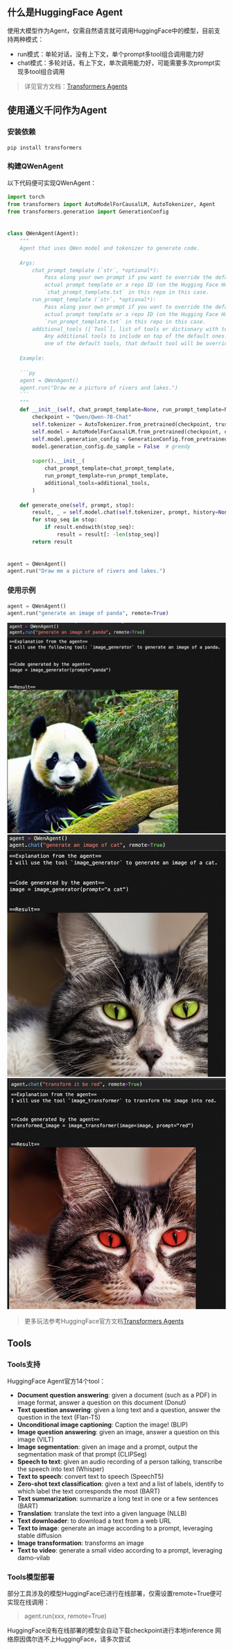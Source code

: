 ## 什么是HuggingFace Agent
使用大模型作为Agent，仅需自然语言就可调用HuggingFace中的模型，目前支持两种模式：

- run模式：单轮对话，没有上下文，单个prompt多tool组合调用能力好
- chat模式：多轮对话，有上下文，单次调用能力好，可能需要多次prompt实现多tool组合调用
> 详见官方文档：[Transformers Agents](https://huggingface.co/docs/transformers/transformers_agents)

## 使用通义千问作为Agent
### 安装依赖
```
pip install transformers
```
### 构建QWenAgent
以下代码便可实现QWenAgent：
```python
import torch
from transformers import AutoModelForCausalLM, AutoTokenizer, Agent
from transformers.generation import GenerationConfig


class QWenAgent(Agent):
    """
    Agent that uses QWen model and tokenizer to generate code.

    Args:
        chat_prompt_template (`str`, *optional*):
            Pass along your own prompt if you want to override the default template for the `chat` method. Can be the
            actual prompt template or a repo ID (on the Hugging Face Hub). The prompt should be in a file named
            `chat_prompt_template.txt` in this repo in this case.
        run_prompt_template (`str`, *optional*):
            Pass along your own prompt if you want to override the default template for the `run` method. Can be the
            actual prompt template or a repo ID (on the Hugging Face Hub). The prompt should be in a file named
            `run_prompt_template.txt` in this repo in this case.
        additional_tools ([`Tool`], list of tools or dictionary with tool values, *optional*):
            Any additional tools to include on top of the default ones. If you pass along a tool with the same name as
            one of the default tools, that default tool will be overridden.

    Example:

    ```py
    agent = QWenAgent()
    agent.run("Draw me a picture of rivers and lakes.")
    ```
    """
    def __init__(self, chat_prompt_template=None, run_prompt_template=None, additional_tools=None):
        checkpoint = "Qwen/Qwen-7B-Chat"
        self.tokenizer = AutoTokenizer.from_pretrained(checkpoint, trust_remote_code=True)
        self.model = AutoModelForCausalLM.from_pretrained(checkpoint, device_map="auto", trust_remote_code=True).cuda().eval()
        self.model.generation_config = GenerationConfig.from_pretrained(checkpoint, trust_remote_code=True) # 可指定不同的生成长度、top_p等相关超参
        model.generation_config.do_sample = False  # greedy
        
        super().__init__(
            chat_prompt_template=chat_prompt_template,
            run_prompt_template=run_prompt_template,
            additional_tools=additional_tools,
        )

    def generate_one(self, prompt, stop):
        result, _ = self.model.chat(self.tokenizer, prompt, history=None)
        for stop_seq in stop:
            if result.endswith(stop_seq):
                result = result[: -len(stop_seq)]
        return result


agent = QWenAgent()
agent.run("Draw me a picture of rivers and lakes.")
```
### 使用示例
```python
agent = QWenAgent()
agent.run("generate an image of panda", remote=True)
```
![](../assets/hfagent_run.png)
![](../assets/hfagent_chat_1.png)
![](../assets/hfagent_chat_2.png)
> 更多玩法参考HuggingFace官方文档[Transformers Agents](https://huggingface.co/docs/transformers/transformers_agents)

## Tools
### Tools支持
HuggingFace Agent官方14个tool：

- **Document question answering**: given a document (such as a PDF) in image format, answer a question on this document (Donut)
- **Text question answering**: given a long text and a question, answer the question in the text (Flan-T5)
- **Unconditional image captioning**: Caption the image! (BLIP)
- **Image question answering**: given an image, answer a question on this image (VILT)
- **Image segmentation**: given an image and a prompt, output the segmentation mask of that prompt (CLIPSeg)
- **Speech to text**: given an audio recording of a person talking, transcribe the speech into text (Whisper)
- **Text to speech**: convert text to speech (SpeechT5)
- **Zero-shot text classification**: given a text and a list of labels, identify to which label the text corresponds the most (BART)
- **Text summarization**: summarize a long text in one or a few sentences (BART)
- **Translation**: translate the text into a given language (NLLB)
- **Text downloader**: to download a text from a web URL
- **Text to image**: generate an image according to a prompt, leveraging stable diffusion
- **Image transformation**: transforms an image
- **Text to video**: generate a small video according to a prompt, leveraging damo-vilab
### Tools模型部署
部分工具涉及的模型HuggingFace已进行在线部署，仅需设置remote=True便可实现在线调用：
> agent.run(xxx, remote=True)

HuggingFace没有在线部署的模型会自动下载checkpoint进行本地inference
网络原因偶尔连不上HuggingFace，请多次尝试